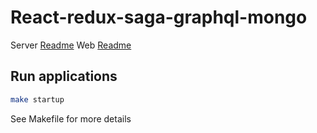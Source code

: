 # React-redux-saga-graphql-mongo

Server [Readme](server/README.md)
Web [Readme](web/README.md)

## Run applications

```bash
make startup
```

See Makefile for more details